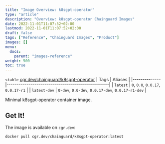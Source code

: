 ```yaml
---
title: "Image Overview: k8sgpt-operator"
type: "article"
description: "Overview: k8sgpt-operator Chainguard Images"
date: 2022-11-01T11:07:52+02:00
lastmod: 2022-11-01T11:07:52+02:00
draft: false
tags: ["Reference", "Chainguard Images", "Product"]
images: []
menu:
  docs:
    parent: "images-reference"
weight: 500
toc: true
---
```


`stable` [cgr.dev/chainguard/k8sgpt-operator](https://github.com/chainguard-images/images/tree/main/images/k8sgpt-operator)
| Tags         | Aliases                                           |
|--------------|---------------------------------------------------|
| `latest`     | `0`, `0.0`, `0.0.17`, `0.0.17-r1`                 |
| `latest-dev` | `0-dev`, `0.0-dev`, `0.0.17-dev`, `0.0.17-r1-dev` |



Minimal k8sgpt-operator container image.

## Get It!

The image is available on `cgr.dev`:

```
docker pull cgr.dev/chainguard/k8sgpt-operator:latest
```

